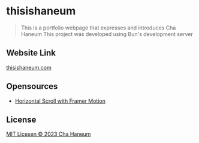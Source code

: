 # thisishaneum
> This is a portfolio webpage that expresses and introduces Cha Haneum
> This project was developed using Bun's development server

## Website Link
[thisishaneum.com](https://thisishaneum.com)

## Opensources
- [Horizontal Scroll with Framer Motion](https://codesandbox.io/s/framer-motion-horizontal-scroll-by-scrolling-vertically-forked-r29b2q?file=/src/SmoothScroll.js)

## License
[MIT Licesen &copy; 2023 Cha Haneum](.github/LICENSE)